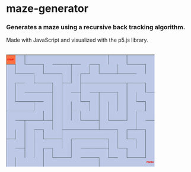 # maze-generator

### Generates a maze using a recursive back tracking algorithm.

Made with JavaScript and visualized with the p5.js library.

<br>

<img src="gif/maze-generator.gif" width="400px">

